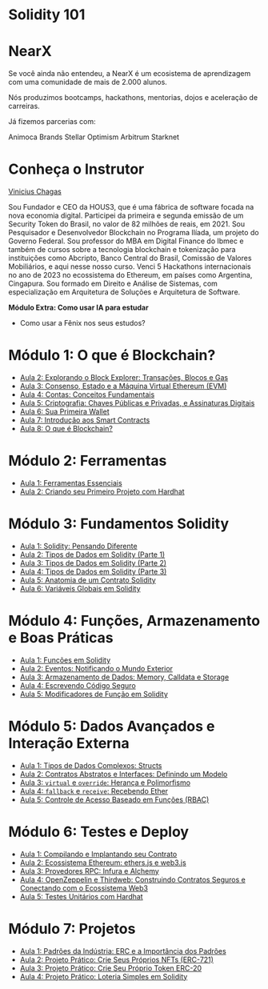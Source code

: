 # Solidity 101


# NearX
Se você ainda não entendeu, a NearX é um ecosistema de aprendizagem com uma comunidade de mais de 2.000 alunos.

Nós produzimos bootcamps, hackathons, mentorias, dojos e aceleração de carreiras.

Já fizemos parcerias com:

Animoca Brands
Stellar
Optimism
Arbitrum
Starknet

# Conheça o Instrutor

[Vinicius Chagas](https://www.linkedin.com/in/viniciushenriquechagas/)

Sou Fundador e CEO da HOUS3, que é uma fábrica de software focada na nova economia digital. Participei da primeira e segunda emissão de um Security Token do Brasil, no valor de 82 milhões de reais, em 2021. Sou Pesquisador e Desenvolvedor Blockchain no Programa Ilíada, um projeto do Governo Federal. Sou professor do MBA em Digital Finance do Ibmec e também de cursos sobre a tecnologia blockchain e tokenização para instituições como Abcripto, Banco Central do Brasil, Comissão de Valores Mobiliários, e aqui nesse nosso curso. Venci 5 Hackathons internacionais no ano de 2023 no ecossistema do Ethereum, em países como Argentina, Cingapura. Sou formado em Direito e Análise de Sistemas, com especialização em Arquitetura de Soluções e Arquitetura de Software. 


**Módulo Extra: Como usar IA para estudar**
- Como usar a Fênix nos seus estudos?

# Módulo 1: O que é Blockchain?

- [Aula 2: Explorando o Block Explorer: Transações, Blocos e Gas](modulo_1_o_que_e_blockchain/aula_2/aula_2.md)
- [Aula 3: Consenso, Estado e a Máquina Virtual Ethereum (EVM)](modulo_1_o_que_e_blockchain/aula_3/aula_3.md)
- [Aula 4: Contas: Conceitos Fundamentais](modulo_1_o_que_e_blockchain/aula_4/aula_4.md)
- [Aula 5: Criptografia: Chaves Públicas e Privadas, e Assinaturas Digitais](modulo_1_o_que_e_blockchain/aula_5/aula_5.md)
- [Aula 6: Sua Primeira Wallet](modulo_1_o_que_e_blockchain/aula_6/aula_6.md)
- [Aula 7: Introdução aos Smart Contracts](modulo_1_o_que_e_blockchain/aula_7/aula_7.md)
- [Aula 8: O que é Blockchain?](modulo_1_o_que_e_blockchain/aula_8/aula_8.md)

# Módulo 2: Ferramentas

- [Aula 1: Ferramentas Essenciais](modulo_2_ferramentas/aula_1/aula_1.md)
- [Aula 2: Criando seu Primeiro Projeto com Hardhat](modulo_2_ferramentas/aula_2/aula_2.md)

# Módulo 3: Fundamentos Solidity

- [Aula 1: Solidity: Pensando Diferente](modulo_3_fundamentos_solidity/aula_1/aula_1.md)
- [Aula 2: Tipos de Dados em Solidity (Parte 1)](modulo_3_fundamentos_solidity/aula_2/aula_2.md)
- [Aula 3: Tipos de Dados em Solidity (Parte 2)](modulo_3_fundamentos_solidity/aula_3/aula_3.md)
- [Aula 4: Tipos de Dados em Solidity (Parte 3)](modulo_3_fundamentos_solidity/aula_4/aula_4.md)
- [Aula 5: Anatomia de um Contrato Solidity](modulo_3_fundamentos_solidity/aula_5/aula_5.md)
- [Aula 6: Variáveis Globais em Solidity](modulo_3_fundamentos_solidity/aula_6/aula_6.md)

# Módulo 4: Funções, Armazenamento e Boas Práticas

- [Aula 1: Funções em Solidity](modulo_4_funcoes_armazenamento_boas_praticas/aula_1/aula_1.md)
- [Aula 2: Eventos: Notificando o Mundo Exterior](modulo_4_funcoes_armazenamento_boas_praticas/aula_2/aula_2.md)
- [Aula 3: Armazenamento de Dados: Memory, Calldata e Storage](modulo_4_funcoes_armazenamento_boas_praticas/aula_3/aula_3.md)
- [Aula 4: Escrevendo Código Seguro](modulo_4_funcoes_armazenamento_boas_praticas/aula_4/aula_4.md)
- [Aula 5: Modificadores de Função em Solidity](modulo_4_funcoes_armazenamento_boas_praticas/aula_5/aula_5.md)

# Módulo 5: Dados Avançados e Interação Externa

- [Aula 1: Tipos de Dados Complexos: Structs](modulo_5_dados_avancados_interacao_externa/aula_1/aula_1.md)
- [Aula 2: Contratos Abstratos e Interfaces: Definindo um Modelo](modulo_5_dados_avancados_interacao_externa/aula_2/aula_2.md)
- [Aula 3: `virtual` e `override`: Herança e Polimorfismo](modulo_5_dados_avancados_interacao_externa/aula_3/aula_3.md)
- [Aula 4: `fallback` e `receive`: Recebendo Ether](modulo_5_dados_avancados_interacao_externa/aula_4/aula_4.md)
- [Aula 5: Controle de Acesso Baseado em Funções (RBAC)](modulo_5_dados_avancados_interacao_externa/aula_5/aula_5.md)


# Módulo 6: Testes e Deploy

- [Aula 1: Compilando e Implantando seu Contrato](modulo_6_testes_e_deploy/aula_1/aula_1.md)
- [Aula 2: Ecossistema Ethereum: ethers.js e web3.js](modulo_6_testes_e_deploy/aula_2/aula_2.md)
- [Aula 3: Provedores RPC: Infura e Alchemy](modulo_6_testes_e_deploy/aula_3/aula_3.md)
- [Aula 4: OpenZeppelin e Thirdweb: Construindo Contratos Seguros e Conectando com o Ecossistema Web3](modulo_6_testes_e_deploy/aula_4/aula_4.md)
- [Aula 5: Testes Unitários com Hardhat](modulo_6_testes_e_deploy/aula_5/aula_5.md)

# Módulo 7: Projetos

- [Aula 1: Padrões da Indústria: ERC e a Importância dos Padrões](modulo_7_projetos/aula_1/aula_1.md)
- [Aula 2: Projeto Prático: Crie Seus Próprios NFTs (ERC-721)](modulo_7_projetos/aula_2/aula_2.md)
- [Aula 3: Projeto Prático: Crie Seu Próprio Token ERC-20](modulo_7_projetos/aula_3/aula_3.md)
- [Aula 4: Projeto Prático: Loteria Simples em Solidity](modulo_7_projetos/aula_4/aula_4.md)
